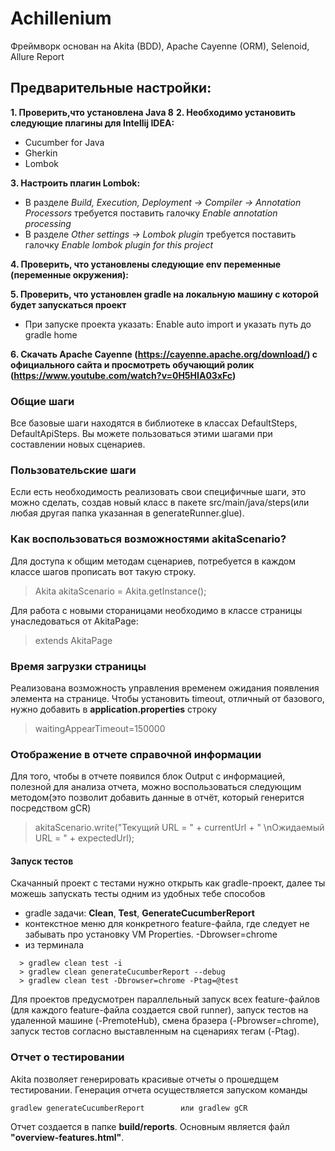 # Achillenium
Фреймворк основан на Akita (BDD), Apache Cayenne (ORM), Selenoid, Allure Report
## Предварительные настройки:

**1. Проверить,что установлена Java 8**
**2. Необходимо установить следующие плагины для Intellij IDEA:**
* Cucumber for Java
* Gherkin
* Lombok

**3. Настроить плагин Lombok:**
* В разделе *Build, Execution, Deployment -> Compiler -> Annotation Processors* требуется поставить галочку *Enable annotation processing*
* В разделе *Other settings -> Lombok plugin* требуется поставить галочку *Enable lombok plugin for this project*

**4. Проверить, что установлены следующие env переменные (переменные окружения):**

**5. Проверить, что установлен gradle на локальную машину с которой будет запускаться проект**
* При запуске проекта указать: Enable auto import и указать путь до gradle home

**6. Скачать Apache Cayenne (https://cayenne.apache.org/download/) с официального сайта и просмотреть обучающий ролик (https://www.youtube.com/watch?v=0H5HIA03xFc)**



### Общие шаги
 Все базовые шаги находятся в библиотеке в классах DefaultSteps, DefaultApiSteps. Вы можете пользоваться этими шагами при составлении новых сценариев.
 
### Пользовательские шаги
 Если есть необходимость реализовать свои специфичные шаги, это можно сделать, создав новый класс в пакете src/main/java/steps(или любая другая папка указанная в generateRunner.glue). 

### Как воспользоваться возможностями akitaScenario?
Для доступа к общим методам сценариев, потребуется в каждом классе шагов прописать вот такую строку.

> Akita akitaScenario = Akita.getInstance();

Для работа с новыми стораницами необходимо в классе страницы унаследоваться от AkitaPage:

> extends AkitaPage

### Время загрузки страницы
Реализована возможность управления временем ожидания появления элемента на странице.
Чтобы установить timeout, отличный от базового, нужно добавить в **application.properties**
строку
> waitingAppearTimeout=150000

### Отображение в отчете справочной информации
Для того, чтобы в отчете появился блок  Output с информацией, полезной для анализа отчета, можно воспользоваться следующим методом(это позволит добавить данные в отчёт, который генерится посредством gCR)

> akitaScenario.write("Текущий URL = " + currentUrl + " \nОжидаемый URL = " + expectedUrl);

#### Запуск тестов
Скачанный проект с тестами нужно открыть как gradle-проект, далее ты можешь запускать тесты одним
из удобных тебе способов
* gradle задачи:  **Clean**, **Test**, **GenerateCucumberReport**
* контекстное меню для конкретного feature-файла, где следует не забывать про установку VM Properties.
  -Dbrowser=chrome
* из терминала
 ```
   > gradlew clean test -i
   > gradlew clean generateCucumberReport --debug
   > gradlew clean test -Dbrowser=chrome -Ptag=@test
  ```

  Для проектов предусмотрен параллельный запуск всех feature-файлов (для каждого feature-файла создается свой runner), запуск тестов на удаленной машине (-PremoteHub), смена бразера (-Pbrowser=chrome), запуск тестов согласно выставленным на сценариях тегам (-Ptag).
   
### Отчет о тестировании
   Akita позволяет генерировать красивые отчеты о прошедщем тестировании.
   Генерация отчета осуществляется запуском команды
   ```
   gradlew generateCucumberReport        или gradlew gCR
   ```

Отчет создается в папке  **build/reports**.  Основным является файл **"overview-features.html"**.



